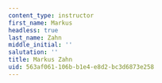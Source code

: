 ```yaml
---
content_type: instructor
first_name: Markus
headless: true
last_name: Zahn
middle_initial: ''
salutation: ''
title: Markus Zahn
uid: 563af061-106b-b1e4-e8d2-bc3d6873e258
---
```

